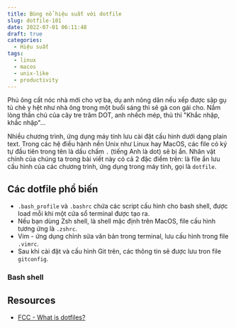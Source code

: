 ```yaml
---
title: Bùng nổ hiệu suất với dotfile
slug: dotfile-101
date: 2022-07-01 06:11:48
draft: true
categories:
  - Hiệu suất
tags:
  - linux
  - macos
  - unix-like
  - productivity
---
```


Phú ông cất nóc nhà mới cho vợ ba, dụ anh nông dân nếu xếp được sập gụ tủ chè y hệt như nhà ông trong một buổi sáng thì sẽ gả con gái cho. Nắm lòng thần chú của cây tre trăm DOT, anh nhếch mép, thủ thỉ "Khắc nhập, khắc nhập"...

<!--more-->

Nhiều chương trình, ứng dụng máy tính lưu cài đặt cấu hình dưới dạng plain text. Trong các hệ điều hành nền Unix như Linux hay MacOS, các file có ký tự đầu tiên trong tên là dấu chấm `.` (tiếng Anh là dot) sẽ bị ẩn. Nhân vật chính của chúng ta trong bài viết này có cả 2 đặc điểm trên: là file ẩn lưu cấu hình của các chương trình, ứng dụng trong máy tính, gọi là `dotfile`.

## Các dotfile phổ biến

- `.bash_profile` và `.bashrc` chứa các script cấu hình cho bash shell, được load mỗi khi một cửa sổ terminal được tạo ra.
- Nếu bạn dùng Zsh shell, là shell mặc định trên MacOS, file cấu hình tương ứng là `.zshrc`.
- Vim - ứng dụng chỉnh sửa văn bản trong terminal, lưu cấu hình trong file `.vimrc`.
- Sau khi cài đặt và cấu hình Git trên, các thông tin sẽ được lưu tron  file `gitconfig`.

### Bash shell



## Resources

- [FCC - What is dotfiles?](https://www.freecodecamp.org/news/dotfiles-what-is-a-dot-file-and-how-to-create-it-in-mac-and-linux/)
